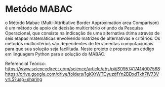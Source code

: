 # Metódo MABAC
 o Método Mabac (Multi-Attributive Border Approximation area Comparison) é um método de apoio de decisão multicritério oriundo da Pesquisa Operacional, que consiste na indicação de uma alternativa ótima através de seis etapas matemáticas envolvendo matrizes de alternativas e critérios.  Os métodos multicritérios são dependentes de ferramentas computacionais para que sua solução seja facilitada. Neste projeto é proposto um código em linguagem Python para a solução do MABAC.
 
 Referencial Teórico:
 https://www.sciencedirect.com/science/article/abs/pii/S0957417414007568
 https://drive.google.com/drive/folders/1gKXrWTCyuzdfYn2BDxdTxh7lV73VvrL5?usp=sharing
